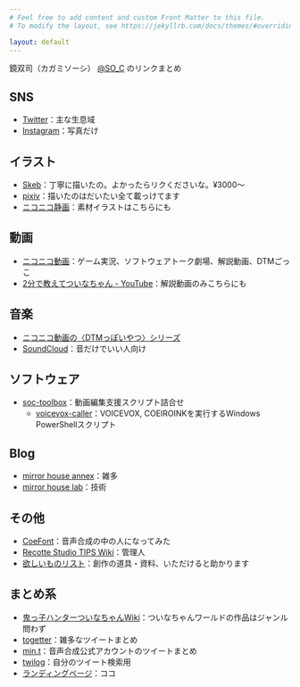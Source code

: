 ```yaml
---
# Feel free to add content and custom Front Matter to this file.
# To modify the layout, see https://jekyllrb.com/docs/themes/#overriding-theme-defaults

layout: default
---
```


鏡双司（カガミソーシ） [@SO_C](https://twitter.com/SO_C) のリンクまとめ

## SNS

* [Twitter](https://twitter.com/SO_C)：主な生息域
* [Instagram](https://www.instagram.com/so_c.k/)：写真だけ

## イラスト

* [Skeb](https://skeb.jp/@SO_C)：丁寧に描いたの。よかったらリクくださいな。¥3000～
* [pixiv](https://www.pixiv.net/users/17301691)：描いたのはだいたい全て載っけてます
* [ニコニコ静画](https://seiga.nicovideo.jp/user/illust/13145014)：素材イラストはこちらにも

## 動画

* [ニコニコ動画](https://www.nicovideo.jp/user/13145014)：ゲーム実況、ソフトウェアトーク劇場、解説動画、DTMごっこ
* [2分で教えてついなちゃん - YouTube](https://www.youtube.com/channel/UCASSVIUKXBTFcdeKm3r1QgA)：解説動画のみこちらにも

## 音楽

* [ニコニコ動画の〈DTMっぽいやつ〉シリーズ](https://www.nicovideo.jp/series/172101)
* [SoundCloud](https://soundcloud.com/so-c-kagami)：音だけでいい人向け

## ソフトウェア

* [soc-toolbox](https://github.com/so-c/soc-toolbox)：動画編集支援スクリプト詰合せ
  * [voicevox-caller](https://so-c.github.io/toolbox/voicevox-caller.html)：VOICEVOX, COEIROINKを実行するWindows PowerShellスクリプト

## Blog

* [mirror house annex](https://mirahalibrary.blogspot.com/)：雑多
* [mirror house lab](https://mirahalab.blogspot.com/)：技術

## その他

* [CoeFont](https://coefont.cloud/coefonts/6f459c2e-1294-4543-b4ae-2a19336ceb17)：音声合成の中の人になってみた
* [Recotte Studio TIPS Wiki](https://wikiwiki.jp/recosta/)：管理人
* [欲しいものリスト](https://www.amazon.co.jp/hz/wishlist/ls/1NJZV3RGORDVP)：創作の道具・資料、いただけると助かります

## まとめ系
* [鬼っ子ハンターついなちゃんWiki](https://tsuinawiki.cyou/creater/%E9%8F%A1%E5%8F%8C%E5%8F%B8)：ついなちゃんワールドの作品はジャンル問わず
* [togetter](https://togetter.com/id/SO_C)：雑多なツイートまとめ
* [min.t](https://min.togetter.com/id/SO_C)：音声合成公式アカウントのツイートまとめ
* [twilog](https://twilog.org/SO_C)：自分のツイート検索用
* [ランディングページ](https://so-c.github.io/)：ココ
